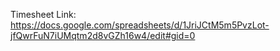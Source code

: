 Timesheet Link: https://docs.google.com/spreadsheets/d/1JriJCtM5m5PvzLot-jfQwrFuN7iUMqtm2d8vGZh16w4/edit#gid=0